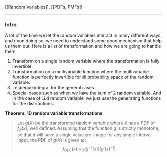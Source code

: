 [[Random Variables]], [[PDFs, PMFs]]

---
### **Intro**

A lot of the time we let the random variables interact in many different ways, and upon doing so, we need to understand some good mechanism that help us them out. Here is a list of transformation and how we are going to handle them. 
1. Transform on a single random variable where the transformation is fully invertible. 
2. Transformation on a multivariable function where the multivariable function is perfectly invertible for all probability space of the random variable. 
3. Lesbegue integral for the general cases. 
4. Special cases such as when we have the sum of 2 random variable. And in the case of i.i.d random variable, we just use the generating functions for the distributions. 

**Theorem: 1D random variable transformations**

> Let $g(X)$ be the transformed random variable where $X$ has a PDF of $f_X(x)$, well defined. Assuming that the function $g$ is strictly monotone, so that it will have a single value pre-image for any single interval input, the PDF of $g(X)$ is given as: 
> $$f_{G(x)}(x) = f(g^{-1}(x))|g'(x)^{-1}|. $$
